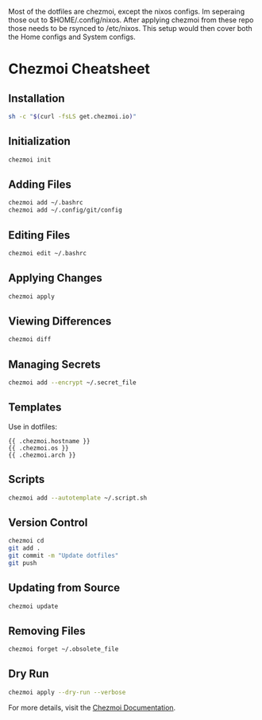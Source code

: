 Most of the dotfiles are chezmoi, except the nixos configs. Im seperaing those out to $HOME/.config/nixos. After applying chezmoi from these repo those needs to be rsynced to /etc/nixos. This setup would then cover both the Home configs and System configs.

# Chezmoi Cheatsheet

## Installation

```bash
sh -c "$(curl -fsLS get.chezmoi.io)"
```

## Initialization

```bash
chezmoi init
```

## Adding Files

```bash
chezmoi add ~/.bashrc
chezmoi add ~/.config/git/config
```

## Editing Files

```bash
chezmoi edit ~/.bashrc
```

## Applying Changes

```bash
chezmoi apply
```

## Viewing Differences

```bash
chezmoi diff
```

## Managing Secrets

```bash
chezmoi add --encrypt ~/.secret_file
```

## Templates

Use in dotfiles:
```
{{ .chezmoi.hostname }}
{{ .chezmoi.os }}
{{ .chezmoi.arch }}
```

## Scripts

```bash
chezmoi add --autotemplate ~/.script.sh
```

## Version Control

```bash
chezmoi cd
git add .
git commit -m "Update dotfiles"
git push
```

## Updating from Source

```bash
chezmoi update
```

## Removing Files

```bash
chezmoi forget ~/.obsolete_file
```

## Dry Run

```bash
chezmoi apply --dry-run --verbose
```

For more details, visit the [Chezmoi Documentation](https://www.chezmoi.io/user-guide/command-overview/).
